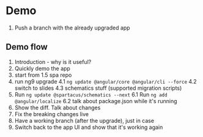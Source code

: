 # Demo

1. Push a branch with the already upgraded app

## Demo flow

1. Introduction - why is it useful?
2. Quickly demo the app
3. start from 1.5 spa repo
4. run ng9 upgrade
   4.1 `ng update @angular/core @angular/cli --force`
   4.2 switch to slides
   4.3 schematics stuff (supported migration scripts)
5. Run `ng update @spartacus/schematics --next`
   6.1 Run `ng add @angular/localize`
   6.2 talk about package.json while it's running
6. Show the diff. Talk about changes
7. Fix the breaking changes live
8. Have a working branch (after the upgrade), just in case
9. Switch back to the app UI and show that it's working again
